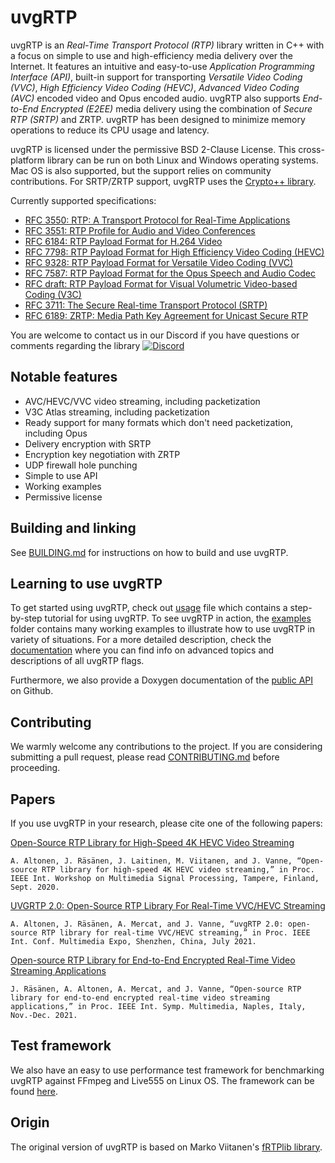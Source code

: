 # uvgRTP

uvgRTP is an *Real-Time Transport Protocol (RTP)* library written in C++ with a focus on simple to use and high-efficiency media delivery over the Internet. It features an intuitive and easy-to-use *Application Programming Interface (API)*, built-in support for transporting *Versatile Video Coding (VVC)*, *High Efficiency Video Coding (HEVC)*, *Advanced Video Coding (AVC)* encoded video and Opus encoded audio. uvgRTP also supports *End-to-End Encrypted (E2EE)* media delivery using the combination of *Secure RTP (SRTP)* and ZRTP. uvgRTP has been designed to minimize memory operations to reduce its CPU usage and latency.

uvgRTP is licensed under the permissive BSD 2-Clause License. This cross-platform library can be run on both Linux and Windows operating systems. Mac OS is also supported, but the support relies on community contributions. For SRTP/ZRTP support, uvgRTP uses the [Crypto++ library](https://www.cryptopp.com/).

Currently supported specifications:
   * [RFC 3550: RTP: A Transport Protocol for Real-Time Applications](https://datatracker.ietf.org/doc/html/rfc3550)
   * [RFC 3551: RTP Profile for Audio and Video Conferences](https://datatracker.ietf.org/doc/html/rfc3551)
   * [RFC 6184: RTP Payload Format for H.264 Video](https://datatracker.ietf.org/doc/html/rfc6184)
   * [RFC 7798: RTP Payload Format for High Efficiency Video Coding (HEVC)](https://datatracker.ietf.org/doc/html/rfc7798)
   * [RFC 9328: RTP Payload Format for Versatile Video Coding (VVC)](https://datatracker.ietf.org/doc/html/rfc9328)
   * [RFC 7587: RTP Payload Format for the Opus Speech and Audio Codec](https://datatracker.ietf.org/doc/html/rfc7587)
   * [RFC draft: RTP Payload Format for Visual Volumetric Video-based Coding (V3C)](https://datatracker.ietf.org/doc/draft-ietf-avtcore-rtp-v3c/)
   * [RFC 3711: The Secure Real-time Transport Protocol (SRTP)](https://datatracker.ietf.org/doc/html/rfc3711)
   * [RFC 6189: ZRTP: Media Path Key Agreement for Unicast Secure RTP](https://datatracker.ietf.org/doc/html/rfc6189)

You are welcome to contact us in our Discord if you have questions or comments regarding the library [![Discord](https://img.shields.io/discord/973260924288901140?style=plastic)](https://discord.gg/fZpub7BPUA)

## Notable features

* AVC/HEVC/VVC video streaming, including packetization
* V3C Atlas streaming, including packetization
* Ready support for many formats which don't need packetization, including Opus
* Delivery encryption with SRTP
* Encryption key negotiation with ZRTP
* UDP firewall hole punching
* Simple to use API
* Working examples
* Permissive license

## Building and linking

See [BUILDING.md](BUILDING.md) for instructions on how to build and use uvgRTP.

## Learning to use uvgRTP

To get started using uvgRTP, check out [usage](USAGE.md) file which contains a step-by-step tutorial for using uvgRTP. To see uvgRTP in action, the [examples](examples) folder contains many working examples to illustrate how to use uvgRTP in variety of situations. For a more detailed description, check the [documentation](docs/README.md) where you can find info on advanced topics and descriptions of all uvgRTP flags.

Furthermore, we also provide a Doxygen documentation of the [public API](https://ultravideo.github.io/uvgRTP/html/index.html) on Github.

## Contributing

We warmly welcome any contributions to the project. If you are considering submitting a pull request, please read [CONTRIBUTING.md](CONTRIBUTING.md) before proceeding.

## Papers

If you use uvgRTP in your research, please cite one of the following papers:

[Open-Source RTP Library for High-Speed 4K HEVC Video Streaming](https://researchportal.tuni.fi/en/publications/open-source-rtp-library-for-high-speed-4k-hevc-video-streaming)

```A. Altonen, J. Räsänen, J. Laitinen, M. Viitanen, and J. Vanne, “Open-source RTP library for high-speed 4K HEVC video streaming,” in Proc. IEEE Int. Workshop on Multimedia Signal Processing, Tampere, Finland, Sept. 2020.```

[UVGRTP 2.0: Open-Source RTP Library For Real-Time VVC/HEVC Streaming](https://researchportal.tuni.fi/en/publications/uvgrtp-20-open-source-rtp-library-for-real-time-vvchevc-streaming)

```A. Altonen, J. Räsänen, A. Mercat, and J. Vanne, “uvgRTP 2.0: open-source RTP library for real-time VVC/HEVC streaming,” in Proc. IEEE Int. Conf. Multimedia Expo, Shenzhen, China, July 2021.```

[Open-source RTP Library for End-to-End Encrypted Real-Time Video Streaming Applications](https://researchportal.tuni.fi/en/publications/open-source-rtp-library-for-end-to-end-encrypted-real-time-video-)

```J. Räsänen, A. Altonen, A. Mercat, and J. Vanne, “Open-source RTP library for end-to-end encrypted real-time video streaming applications,” in Proc. IEEE Int. Symp. Multimedia, Naples, Italy, Nov.-Dec. 2021.```

## Test framework

We also have an easy to use performance test framework for benchmarking uvgRTP against FFmpeg and Live555 on Linux OS. The framework can be found [here](https://github.com/ultravideo/rtp-benchmarks).

## Origin

The original version of uvgRTP is based on Marko Viitanen's [fRTPlib library](https://github.com/fador/fRTPlib).
